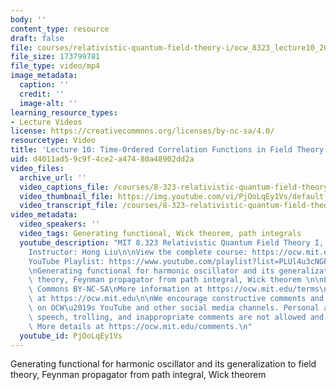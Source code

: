 ```yaml
---
body: ''
content_type: resource
draft: false
file: courses/relativistic-quantum-field-theory-i/ocw_8323_lecture10_2023mar08_v2_360p_16_9.mp4
file_size: 173799781
file_type: video/mp4
image_metadata:
  caption: ''
  credit: ''
  image-alt: ''
learning_resource_types:
- Lecture Videos
license: https://creativecommons.org/licenses/by-nc-sa/4.0/
resourcetype: Video
title: 'Lecture 10: Time-Ordered Correlation Functions in Field Theory'
uid: d4011ad5-9c9f-4ce2-a474-80a48902dd2a
video_files:
  archive_url: ''
  video_captions_file: /courses/8-323-relativistic-quantum-field-theory-i-spring-2023/1eFiNPCwKJpJvsiTYK-ngGn43GYi0KLD7_transcript.webvtt
  video_thumbnail_file: https://img.youtube.com/vi/PjOoLqEy1Vs/default.jpg
  video_transcript_file: /courses/8-323-relativistic-quantum-field-theory-i-spring-2023/1eFiNPCwKJpJvsiTYK-ngGn43GYi0KLD7_transcript.pdf
video_metadata:
  video_speakers: ''
  video_tags: Generating functional, Wick theorem, path integrals
  youtube_description: "MIT 8.323 Relativistic Quantum Field Theory I, Spring 2023\n\
    Instructor: Hong Liu\n\nView the complete course: https://ocw.mit.edu/courses/8-323-relativistic-quantum-field-theory-i-spring-2023/\n\
    YouTube Playlist: https://www.youtube.com/playlist?list=PLUl4u3cNGP61AV6bhf4mB3tCyWQrI_uU5\n\
    \nGenerating functional for harmonic oscillator and its generalization to field\
    \ theory, Feynman propagator from path integral, Wick theorem \n\nLicense: Creative\
    \ Commons BY-NC-SA\nMore information at https://ocw.mit.edu/terms\nMore courses\
    \ at https://ocw.mit.edu\n\nWe encourage constructive comments and discussion\
    \ on OCW\u2019s YouTube and other social media channels. Personal attacks, hate\
    \ speech, trolling, and inappropriate comments are not allowed and may be removed.\
    \ More details at https://ocw.mit.edu/comments.\n"
  youtube_id: PjOoLqEy1Vs
---
```

Generating functional for harmonic oscillator and its generalization to field theory, Feynman propagator from path integral, Wick theorem
